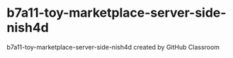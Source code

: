 # b7a11-toy-marketplace-server-side-nish4d
b7a11-toy-marketplace-server-side-nish4d created by GitHub Classroom
